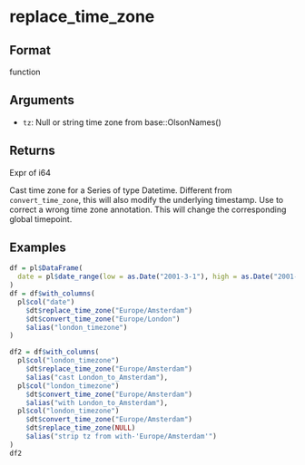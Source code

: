 # replace_time_zone

## Format

function

## Arguments

- `tz`: Null or string time zone from base::OlsonNames()

## Returns

Expr of i64

Cast time zone for a Series of type Datetime. Different from `convert_time_zone`, this will also modify the underlying timestamp. Use to correct a wrong time zone annotation. This will change the corresponding global timepoint.

## Examples

```r
df = pl$DataFrame(
  date = pl$date_range(low = as.Date("2001-3-1"), high = as.Date("2001-7-1"), interval = "1mo")
)
df = df$with_columns(
  pl$col("date")
    $dt$replace_time_zone("Europe/Amsterdam")
    $dt$convert_time_zone("Europe/London")
    $alias("london_timezone")
)

df2 = df$with_columns(
  pl$col("london_timezone")
    $dt$replace_time_zone("Europe/Amsterdam")
    $alias("cast London_to_Amsterdam"),
  pl$col("london_timezone")
    $dt$convert_time_zone("Europe/Amsterdam")
    $alias("with London_to_Amsterdam"),
  pl$col("london_timezone")
    $dt$convert_time_zone("Europe/Amsterdam")
    $dt$replace_time_zone(NULL)
    $alias("strip tz from with-'Europe/Amsterdam'")
)
df2
```